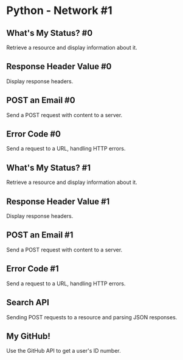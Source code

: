 # Python - Network #1

## What's My Status? #0
Retrieve a resource and display information about it.

## Response Header Value #0
Display response headers.

## POST an Email #0
Send a POST request with content to a server.

## Error Code #0
Send a request to a URL, handling HTTP errors.

## What's My Status? #1
Retrieve a resource and display information about it.

## Response Header Value #1
Display response headers.

## POST an Email #1
Send a POST request with content to a server.

## Error Code #1
Send a request to a URL, handling HTTP errors.

## Search API
Sending POST requests to a resource and parsing JSON responses.

## My GitHub!
Use the GitHub API to get a user's ID number.
